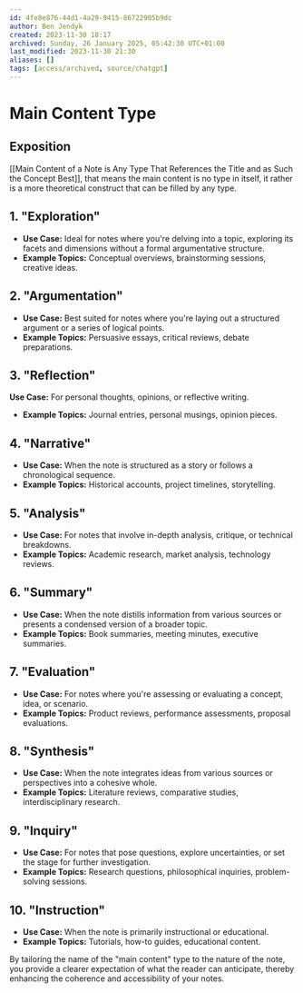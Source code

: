 ```yaml
---
id: 4fe8e876-44d1-4a29-9415-86722905b9dc
author: Ben Jendyk
created: 2023-11-30 18:17
archived: Sunday, 26 January 2025, 05:42:30 UTC+01:00
last_modified: 2023-11-30 21:30
aliases: []
tags: [access/archived, source/chatgpt]
---
```


# Main Content Type

## Exposition 

[[Main Content of a Note is Any Type That References the Title and as Such the Concept Best]], that means the main content is no type in itself, it rather is a more theoretical construct that can be filled by any type.

## 1. **"Exploration"**

- **Use Case:** Ideal for notes where you're delving into a topic, exploring its facets and dimensions without a formal argumentative structure.
- **Example Topics:** Conceptual overviews, brainstorming sessions, creative ideas.

## 2. **"Argumentation"**

- **Use Case:** Best suited for notes where you're laying out a structured argument or a series of logical points.
- **Example Topics:** Persuasive essays, critical reviews, debate preparations.

## 3. **"Reflection"**

**Use Case:** For personal thoughts, opinions, or reflective writing.
- **Example Topics:** Journal entries, personal musings, opinion pieces.

## 4. **"Narrative"**

- **Use Case:** When the note is structured as a story or follows a chronological sequence.
- **Example Topics:** Historical accounts, project timelines, storytelling.

## 5. **"Analysis"**

- **Use Case:** For notes that involve in-depth analysis, critique, or technical breakdowns.
- **Example Topics:** Academic research, market analysis, technology reviews.

## 6. **"Summary"**

- **Use Case:** When the note distills information from various sources or presents a condensed version of a broader topic.
- **Example Topics:** Book summaries, meeting minutes, executive summaries.

## 7. **"Evaluation"**

- **Use Case:** For notes where you're assessing or evaluating a concept, idea, or scenario.
- **Example Topics:** Product reviews, performance assessments, proposal evaluations.

## 8. **"Synthesis"**

- **Use Case:** When the note integrates ideas from various sources or perspectives into a cohesive whole.
- **Example Topics:** Literature reviews, comparative studies, interdisciplinary research.

## 9. **"Inquiry"**

- **Use Case:** For notes that pose questions, explore uncertainties, or set the stage for further investigation.
- **Example Topics:** Research questions, philosophical inquiries, problem-solving sessions.

## 10. **"Instruction"**

- **Use Case:** When the note is primarily instructional or educational.
- **Example Topics:** Tutorials, how-to guides, educational content.

By tailoring the name of the "main content" type to the nature of the note, you provide a clearer expectation of what the reader can anticipate, thereby enhancing the coherence and accessibility of your notes.
